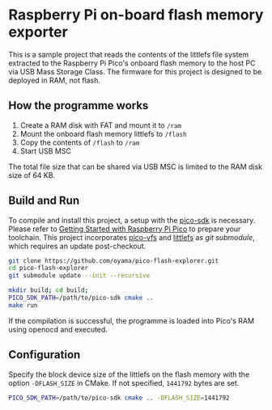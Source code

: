 # Raspberry Pi on-board flash memory exporter

This is a sample project that reads the contents of the littlefs file system extracted to the Raspberry Pi Pico's onboard flash memory to the host PC via USB Mass Storage Class. The firmware for this project is designed to be deployed in RAM, not flash.

## How the programme works

1. Create a RAM disk with FAT and mount it to `/ram`
2. Mount the onboard flash memory littlefs to `/flash`
3. Copy the contents of `/flash` to `/ram`
4. Start USB MSC

The total file size that can be shared via USB MSC is limited to the RAM disk size of 64 KB.

## Build and Run

To compile and install this project, a setup with the [pico-sdk](https://github.com/raspberrypi/pico-sdk) is necessary. Please refer to [Getting Started with Raspberry Pi Pico](https://datasheets.raspberrypi.com/pico/getting-started-with-pico.pdf) to prepare your toolchain. This project incorporates [pico-vfs](https://github.com/oyama/pico-vfs) and [littlefs](https://github.com/littlefs-project/littlefs) as _git submodule_, which requires an update post-checkout.

```bash
git clone https://github.com/oyama/pico-flash-explorer.git
cd pico-flash-explorer
git submodule update --init --recursive

mkdir build; cd build;
PICO_SDK_PATH=/path/to/pico-sdk cmake ..
make run
```
If the compilation is successful, the programme is loaded into Pico's RAM using openocd and executed.

## Configuration

Specify the block device size of the littlefs on the flash memory with the option `-DFLASH_SIZE` in CMake. If not specified, `1441792` bytes are set.

```bash
PICO_SDK_PATH=/path/to/pico-sdk cmake .. -DFLASH_SIZE=1441792
```
